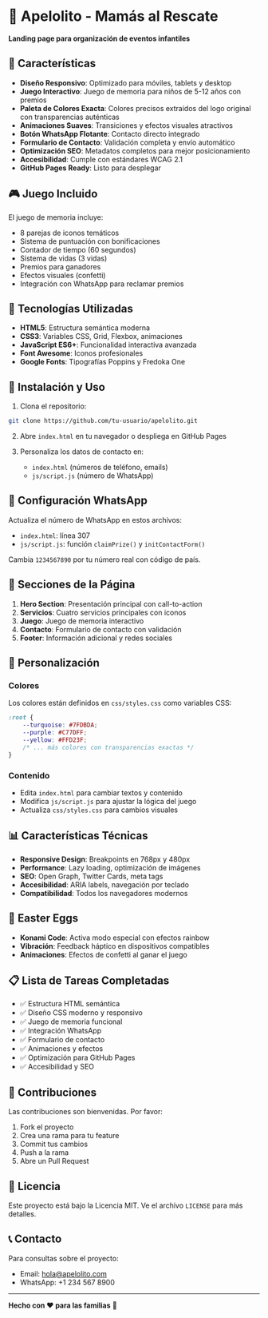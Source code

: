 # 🎉 Apelolito - Mamás al Rescate

**Landing page para organización de eventos infantiles**

## 🌟 Características

- **Diseño Responsivo**: Optimizado para móviles, tablets y desktop
- **Juego Interactivo**: Juego de memoria para niños de 5-12 años con premios
- **Paleta de Colores Exacta**: Colores precisos extraídos del logo original con transparencias auténticas
- **Animaciones Suaves**: Transiciones y efectos visuales atractivos
- **Botón WhatsApp Flotante**: Contacto directo integrado
- **Formulario de Contacto**: Validación completa y envío automático
- **Optimización SEO**: Metadatos completos para mejor posicionamiento
- **Accesibilidad**: Cumple con estándares WCAG 2.1
- **GitHub Pages Ready**: Listo para desplegar

## 🎮 Juego Incluido

El juego de memoria incluye:
- 8 parejas de iconos temáticos
- Sistema de puntuación con bonificaciones
- Contador de tiempo (60 segundos)
- Sistema de vidas (3 vidas)
- Premios para ganadores
- Efectos visuales (confetti)
- Integración con WhatsApp para reclamar premios

## 🎨 Tecnologías Utilizadas

- **HTML5**: Estructura semántica moderna
- **CSS3**: Variables CSS, Grid, Flexbox, animaciones
- **JavaScript ES6+**: Funcionalidad interactiva avanzada
- **Font Awesome**: Iconos profesionales
- **Google Fonts**: Tipografías Poppins y Fredoka One

## 🚀 Instalación y Uso

1. Clona el repositorio:
```bash
git clone https://github.com/tu-usuario/apelolito.git
```

2. Abre `index.html` en tu navegador o despliega en GitHub Pages

3. Personaliza los datos de contacto en:
   - `index.html` (números de teléfono, emails)
   - `js/script.js` (número de WhatsApp)

## 📱 Configuración WhatsApp

Actualiza el número de WhatsApp en estos archivos:
- `index.html`: línea 307
- `js/script.js`: función `claimPrize()` y `initContactForm()`

Cambia `1234567890` por tu número real con código de país.

## 🎯 Secciones de la Página

1. **Hero Section**: Presentación principal con call-to-action
2. **Servicios**: Cuatro servicios principales con iconos
3. **Juego**: Juego de memoria interactivo
4. **Contacto**: Formulario de contacto con validación
5. **Footer**: Información adicional y redes sociales

## 🔧 Personalización

### Colores
Los colores están definidos en `css/styles.css` como variables CSS:
```css
:root {
    --turquoise: #7FDBDA;
    --purple: #C77DFF;
    --yellow: #FFD23F;
    /* ... más colores con transparencias exactas */
}
```

### Contenido
- Edita `index.html` para cambiar textos y contenido
- Modifica `js/script.js` para ajustar la lógica del juego
- Actualiza `css/styles.css` para cambios visuales

## 📊 Características Técnicas

- **Responsive Design**: Breakpoints en 768px y 480px
- **Performance**: Lazy loading, optimización de imágenes
- **SEO**: Open Graph, Twitter Cards, meta tags
- **Accesibilidad**: ARIA labels, navegación por teclado
- **Compatibilidad**: Todos los navegadores modernos

## 🎪 Easter Eggs

- **Konami Code**: Activa modo especial con efectos rainbow
- **Vibración**: Feedback háptico en dispositivos compatibles
- **Animaciones**: Efectos de confetti al ganar el juego

## 📋 Lista de Tareas Completadas

- ✅ Estructura HTML semántica
- ✅ Diseño CSS moderno y responsivo
- ✅ Juego de memoria funcional
- ✅ Integración WhatsApp
- ✅ Formulario de contacto
- ✅ Animaciones y efectos
- ✅ Optimización para GitHub Pages
- ✅ Accesibilidad y SEO

## 🤝 Contribuciones

Las contribuciones son bienvenidas. Por favor:
1. Fork el proyecto
2. Crea una rama para tu feature
3. Commit tus cambios
4. Push a la rama
5. Abre un Pull Request

## 📄 Licencia

Este proyecto está bajo la Licencia MIT. Ve el archivo `LICENSE` para más detalles.

## 📞 Contacto

Para consultas sobre el proyecto:
- Email: hola@apelolito.com
- WhatsApp: +1 234 567 8900

---

**Hecho con ❤️ para las familias** 🎈 